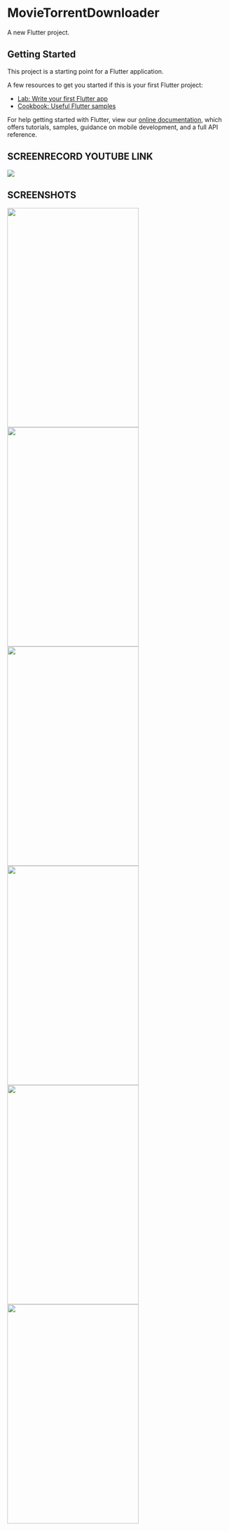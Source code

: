 # MovieTorrentDownloader

A new Flutter project.

## Getting Started

This project is a starting point for a Flutter application.

A few resources to get you started if this is your first Flutter project:

- [Lab: Write your first Flutter app](https://flutter.dev/docs/get-started/codelab)
- [Cookbook: Useful Flutter samples](https://flutter.dev/docs/cookbook)

For help getting started with Flutter, view our
[online documentation](https://flutter.dev/docs), which offers tutorials,
samples, guidance on mobile development, and a full API reference.


## SCREENRECORD YOUTUBE LINK

[![](https://img.youtube.com/vi/p686g94mPQ8/0.jpg)](https://www.youtube.com/watch?v=p686g94mPQ8)


## SCREENSHOTS

<img src="https://github.com/gaurav822/FlutterMovieApp/tree/master/screenshots/1.jpeg" width="300" height="500">
<img src="https://github.com/gaurav822/FlutterMovieApp/tree/master/screenshots/2.jpeg" width="300" height="500">
<img src="https://github.com/gaurav822/FlutterMovieApp/tree/master/screenshots/3.jpeg" width="300" height="500">
<img src="https://github.com/gaurav822/FlutterMovieApp/tree/master/screenshots/4.jpeg" width="300" height="500">
<img src="https://github.com/gaurav822/FlutterMovieApp/tree/master/screenshots/5.jpeg" width="300" height="500">
<img src="https://github.com/gaurav822/FlutterMovieApp/tree/master/screenshots/6.jpeg" width="300" height="500">


